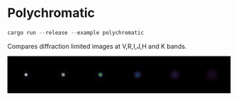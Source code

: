 # Polychromatic

```rust
cargo run --release --example polychromatic
```

Compares diffraction limited images at V,R,I,J,H and K bands.

<img src="image.png" alt="polychromatic" title="polychromatic image" width="750"/>
